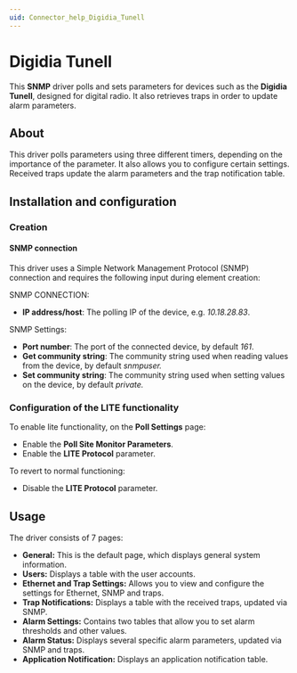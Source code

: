 ```yaml
---
uid: Connector_help_Digidia_Tunell
---
```


# Digidia Tunell

This **SNMP** driver polls and sets parameters for devices such as the **Digidia Tunell**, designed for digital radio. It also retrieves traps in order to update alarm parameters.

## About

This driver polls parameters using three different timers, depending on the importance of the parameter. It also allows you to configure certain settings. Received traps update the alarm parameters and the trap notification table.

## Installation and configuration

### Creation

#### SNMP connection

This driver uses a Simple Network Management Protocol (SNMP) connection and requires the following input during element creation:

SNMP CONNECTION:

- **IP address/host**: The polling IP of the device, e.g. *10.18.28.83*.

SNMP Settings:

- **Port number**: The port of the connected device, by default *161*.
- **Get community string**: The community string used when reading values from the device, by default *snmpuser.*
- **Set community string**: The community string used when setting values on the device, by default *private.*

### Configuration of the LITE functionality

To enable lite functionality, on the **Poll Settings** page:

- Enable the **Poll Site Monitor Parameters**.
- Enable the **LITE Protocol** parameter.

To revert to normal functioning:

- Disable the **LITE Protocol** parameter.

## Usage

The driver consists of 7 pages:

- **General:** This is the default page, which displays general system information.
- **Users:** Displays a table with the user accounts.
- **Ethernet and Trap Settings:** Allows you to view and configure the settings for Ethernet, SNMP and traps.
- **Trap Notifications:** Displays a table with the received traps, updated via SNMP.
- **Alarm Settings:** Contains two tables that allow you to set alarm thresholds and other values.
- **Alarm Status:** Displays several specific alarm parameters, updated via SNMP and traps.
- **Application Notification:** Displays an application notification table.
